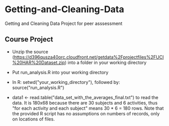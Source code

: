 # Getting-and-Cleaning-Data
Getting and Cleaning Data Project for peer asssessment

## Course Project

* Unzip the source (https://d396qusza40orc.cloudfront.net/getdata%2Fprojectfiles%2FUCI%20HAR%20Dataset.zip) into a folder in your working directory

* Put run_analysis.R into your working directory

* In R: setwd("your_working_directory"), followed by: source("run_analysis.R")

* data1 <- read.table("data_set_with_the_averages_final.txt") to read the data. It is 180x68 because there are 30 subjects and 6 activities, thus "for each activity and each subject" means 30 * 6 = 180 rows. Note that the provided R script has no assumptions on numbers of records, only on locations of files.
